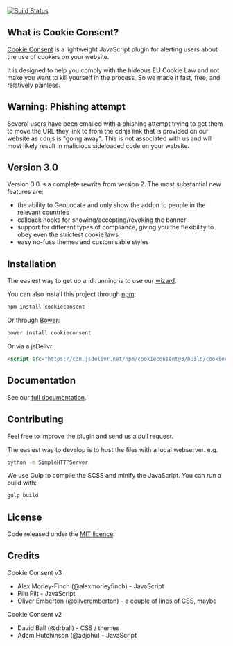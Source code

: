 [![Build Status](https://travis-ci.org/osano/cookieconsent.svg?branch=master)](https://travis-ci.org/osano/cookieconsent)

## What is Cookie Consent?

[Cookie Consent](https://cookieconsent.osano.com/) is a lightweight JavaScript plugin for alerting users about the use
of cookies on your website.

It is designed to help you comply with the hideous EU Cookie Law and not make you want to kill yourself in the process.
So we made it fast, free, and relatively painless.

## Warning: Phishing attempt

Several users have been emailed with a phishing attempt trying to get them to move the URL they link to from the cdnjs
link that is provided on our website as cdnjs is "going away". This is not associated with us and will most likely
result in malicious sideloaded code on your website.

## Version 3.0

Version 3.0 is a complete rewrite from version 2. The most substantial new features are:

- the ability to GeoLocate and only show the addon to people in the relevant countries
- callback hooks for showing/accepting/revoking the banner
- support for different types of compliance, giving you the flexibility to obey even the strictest cookie laws
- easy no-fuss themes and customisable styles

## Installation

The easiest way to get up and running is to use our [wizard](https://cookieconsent.osano.com/download/).

You can also install this project through [npm](https://www.npmjs.com/):

```sh
npm install cookieconsent
```

Or through [Bower](https://bower.io/):

```sh
bower install cookieconsent
```

Or via a jsDelivr:

```html
<script src="https://cdn.jsdelivr.net/npm/cookieconsent@3/build/cookieconsent.min.js"></script>
```

## Documentation

See our [full documentation](https://cookieconsent.osano.com/documentation/).

## Contributing

Feel free to improve the plugin and send us a pull request.

The easiest way to develop is to host the files with a local webserver. e.g.

```sh
python -m SimpleHTTPServer
```

We use Gulp to compile the SCSS and minify the JavaScript. You can run a build with:

```sh
gulp build
```

## License

Code released under the [MIT licence](http://opensource.org/licenses/MIT).

## Credits

Cookie Consent v3

- Alex Morley-Finch (@alexmorleyfinch) - JavaScript
- Piiu Pilt - JavaScript
- Oliver Emberton (@oliveremberton) - a couple of lines of CSS, maybe

Cookie Consent v2

- David Ball (@drball) - CSS / themes
- Adam Hutchinson (@adjohu) - JavaScript
